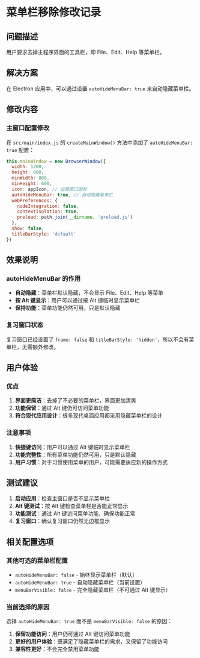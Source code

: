# 菜单栏移除修改记录

## 问题描述
用户要求去掉主程序界面的工具栏，即 File、Edit、Help 等菜单栏。

## 解决方案
在 Electron 应用中，可以通过设置 `autoHideMenuBar: true` 来自动隐藏菜单栏。

## 修改内容

### 主窗口配置修改
在 `src/main/index.js` 的 `createMainWindow()` 方法中添加了 `autoHideMenuBar: true` 配置：

```javascript
this.mainWindow = new BrowserWindow({
  width: 1200,
  height: 800,
  minWidth: 800,
  minHeight: 600,
  icon: appIcon, // 设置窗口图标
  autoHideMenuBar: true, // 自动隐藏菜单栏
  webPreferences: {
    nodeIntegration: false,
    contextIsolation: true,
    preload: path.join(__dirname, 'preload.js')
  },
  show: false,
  titleBarStyle: 'default'
})
```

## 效果说明

### autoHideMenuBar 的作用
- **自动隐藏**：菜单栏默认隐藏，不会显示 File、Edit、Help 等菜单
- **按 Alt 键显示**：用户可以通过按 Alt 键临时显示菜单栏
- **保持功能**：菜单功能仍然可用，只是默认隐藏

### 复习窗口状态
复习窗口已经设置了 `frame: false` 和 `titleBarStyle: 'hidden'`，所以不会有菜单栏，无需额外修改。

## 用户体验

### 优点
1. **界面更简洁**：去掉了不必要的菜单栏，界面更加清爽
2. **功能保留**：通过 Alt 键仍可访问菜单功能
3. **符合现代应用设计**：很多现代桌面应用都采用隐藏菜单栏的设计

### 注意事项
1. **快捷键访问**：用户可以通过 Alt 键临时显示菜单栏
2. **功能完整性**：所有菜单功能仍然可用，只是默认隐藏
3. **用户习惯**：对于习惯使用菜单的用户，可能需要适应新的操作方式

## 测试建议

1. **启动应用**：检查主窗口是否不显示菜单栏
2. **Alt 键测试**：按 Alt 键检查菜单栏是否能正常显示
3. **功能测试**：通过 Alt 键访问菜单功能，确保功能正常
4. **复习窗口**：确认复习窗口仍然无边框显示

## 相关配置选项

### 其他可选的菜单栏配置
- `autoHideMenuBar: false` - 始终显示菜单栏（默认）
- `autoHideMenuBar: true` - 自动隐藏菜单栏（当前设置）
- `menuBarVisible: false` - 完全隐藏菜单栏（不可通过 Alt 键显示）

### 当前选择的原因
选择 `autoHideMenuBar: true` 而不是 `menuBarVisible: false` 的原因：
1. **保留功能访问**：用户仍可通过 Alt 键访问菜单功能
2. **更好的用户体验**：既满足了隐藏菜单栏的需求，又保留了功能访问
3. **兼容性更好**：不会完全禁用菜单功能 